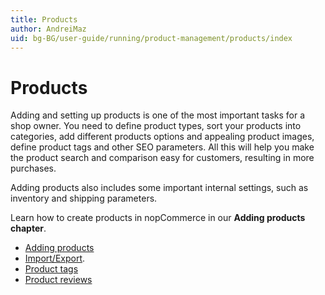 ```yaml
---
title: Products
author: AndreiMaz
uid: bg-BG/user-guide/running/product-management/products/index
---
```


# Products

Adding and setting up products is one of the most important tasks for a shop owner. You need to define product types, sort your products into categories, add different products options and appealing product images, define product tags and other SEO parameters. All this will help you make the product search and comparison easy for customers, resulting in more purchases.

Adding products also includes some important internal settings, such as inventory and shipping parameters.

Learn how to create products in nopCommerce in our **Adding products chapter**.

- [Adding products](xref:bg-BG/user-guide/running/product-management/products/adding-products/index)
- [Import/Export](xref:bg-BG/user-guide/running/product-management/products/import-export).
- [Product tags](xref:bg-BG/user-guide/running/product-management/products/product-tags)
- [Product reviews](xref:bg-BG/user-guide/running/product-management/products/product-reviews)
